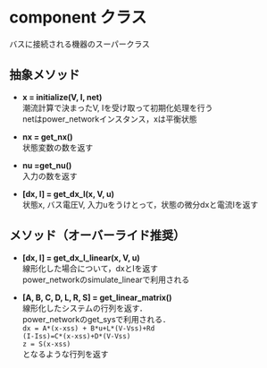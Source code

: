 # component クラス

バスに接続される機器のスーパークラス

## 抽象メソッド

- **x = initialize(V, I, net)**  
  潮流計算で決まったV, Iを受け取って初期化処理を行う  
  netはpower_networkインスタンス，xは平衡状態

- **nx = get_nx()**  
  状態変数の数を返す

- **nu =get_nu()**  
  入力の数を返す

- **[dx, I] = get_dx_I(x, V, u)**  
  状態x, バス電圧V, 入力uをうけとって，状態の微分dxと電流Iを返す


## メソッド（オーバーライド推奨）

- **[dx, I] = get_dx_I_linear(x, V, u)**  
  線形化した場合について，dxとIを返す  
  power_networkのsimulate_linearで利用される

- **[A, B, C, D, L, R, S] = get_linear_matrix()**  
  線形化したシステムの行列を返す．  
  power_networkのget_sysで利用される．  
  `dx = A*(x-xss) + B*u+L*(V-Vss)+Rd`  
  `(I-Iss)=C*(x-xss)+D*(V-Vss)`  
  `z = S(x-xss)`  
  となるような行列を返す
